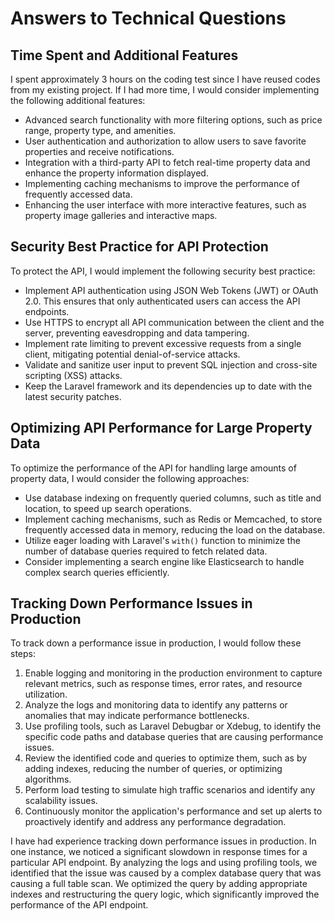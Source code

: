# Answers to Technical Questions

## Time Spent and Additional Features

I spent approximately 3 hours on the coding test since I have reused codes from my existing project. If I had more time, I would consider implementing the following additional features:

- Advanced search functionality with more filtering options, such as price range, property type, and amenities.
- User authentication and authorization to allow users to save favorite properties and receive notifications.
- Integration with a third-party API to fetch real-time property data and enhance the property information displayed.
- Implementing caching mechanisms to improve the performance of frequently accessed data.
- Enhancing the user interface with more interactive features, such as property image galleries and interactive maps.

## Security Best Practice for API Protection

To protect the API, I would implement the following security best practice:

- Implement API authentication using JSON Web Tokens (JWT) or OAuth 2.0. This ensures that only authenticated users can access the API endpoints.
- Use HTTPS to encrypt all API communication between the client and the server, preventing eavesdropping and data tampering.
- Implement rate limiting to prevent excessive requests from a single client, mitigating potential denial-of-service attacks.
- Validate and sanitize user input to prevent SQL injection and cross-site scripting (XSS) attacks.
- Keep the Laravel framework and its dependencies up to date with the latest security patches.

## Optimizing API Performance for Large Property Data

To optimize the performance of the API for handling large amounts of property data, I would consider the following approaches:

- Use database indexing on frequently queried columns, such as title and location, to speed up search operations.
- Implement caching mechanisms, such as Redis or Memcached, to store frequently accessed data in memory, reducing the load on the database.
- Utilize eager loading with Laravel's `with()` function to minimize the number of database queries required to fetch related data.
- Consider implementing a search engine like Elasticsearch to handle complex search queries efficiently.

## Tracking Down Performance Issues in Production

To track down a performance issue in production, I would follow these steps:

1. Enable logging and monitoring in the production environment to capture relevant metrics, such as response times, error rates, and resource utilization.
2. Analyze the logs and monitoring data to identify any patterns or anomalies that may indicate performance bottlenecks.
3. Use profiling tools, such as Laravel Debugbar or Xdebug, to identify the specific code paths and database queries that are causing performance issues.
4. Review the identified code and queries to optimize them, such as by adding indexes, reducing the number of queries, or optimizing algorithms.
5. Perform load testing to simulate high traffic scenarios and identify any scalability issues.
6. Continuously monitor the application's performance and set up alerts to proactively identify and address any performance degradation.

I have had experience tracking down performance issues in production. In one instance, we noticed a significant slowdown in response times for a particular API endpoint. By analyzing the logs and using profiling tools, we identified that the issue was caused by a complex database query that was causing a full table scan. We optimized the query by adding appropriate indexes and restructuring the query logic, which significantly improved the performance of the API endpoint.
